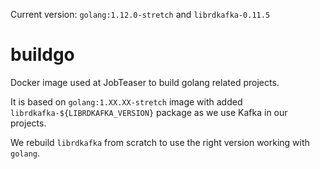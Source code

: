 Current version: `golang:1.12.0-stretch` and `librdkafka-0.11.5`

# buildgo

Docker image used at JobTeaser to build golang related projects.

It is based on `golang:1.XX.XX-stretch` image with added `librdkafka-${LIBRDKAFKA_VERSION}` package as we use Kafka in our projects.

We rebuild `librdkafka` from scratch to use the right version working with `golang`.
